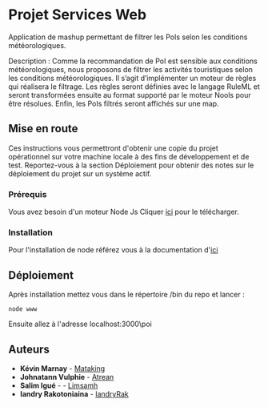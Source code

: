 # Projet Services Web

Application de mashup permettant de filtrer les PoIs selon les conditions météorologiques.


Description : Comme la recommandation de PoI est sensible aux
conditions météorologiques, nous proposons de filtrer les activités
touristiques selon les conditions météorologiques. Il s’agit
d’implémenter un moteur de règles qui réalisera le filtrage. Les règles
seront définies avec le langage RuleML et seront transformées
ensuite au format supporté par le moteur Nools pour être résolues.
Enfin, les PoIs filtrés seront affichés sur une map.


## Mise en route

Ces instructions vous permettront d'obtenir une copie du projet opérationnel sur votre 
machine locale à des fins de développement et de test. Reportez-vous à la section Déploiement pour 
obtenir des notes sur le déploiement du projet sur un système actif.

### Prérequis

Vous avez besoin d'un moteur Node Js Cliquer [ici](https://nodejs.org/en/download/) pour le télécharger.

### Installation

Pour l'installation de node référez vous à la documentation d'[ici](https://nodejs.org/en/download/package-manager/)


## Déploiement

Après installation mettez vous dans le répertoire /bin du repo  et lancer : 

```
node www
```

Ensuite allez à l'adresse localhost:3000\poi


## Auteurs

* **Kévin Marnay**  - [Mataking](https://github.com/Mataking)
* **Johnatann Vulphie**  - [Atrean](https://github.com/Atrean)
* **Salim Igué** -  - [Limsamh](https://github.com/limsamh)
* **Iandry Rakotoniaina** - [IandryRak](https://github.com/IandryRak)
